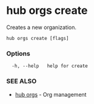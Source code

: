 # hub orgs create

Creates a new organization.

```
hub orgs create [flags]
```

### Options

```
  -h, --help   help for create
```

### SEE ALSO

* [hub orgs](hub_orgs.md)	 - Org management
